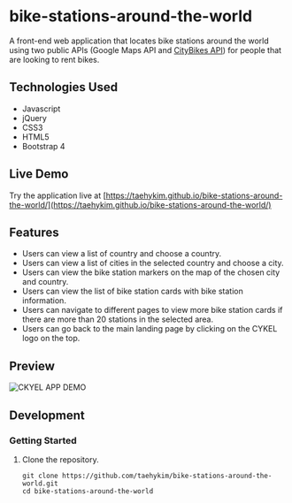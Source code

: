 # bike-stations-around-the-world
A front-end web application that locates bike stations around the world using two public APIs (Google Maps API and [CityBikes API](https://citybik.es)) for people that are looking to rent bikes.


## Technologies Used

- Javascript
- jQuery
- CSS3
- HTML5
- Bootstrap 4

## Live Demo

Try the application live at [https://taehykim.github.io/bike-stations-around-the-world/](https://taehykim.github.io/bike-stations-around-the-world/)

## Features

- Users can view a list of country and choose a country.
- Users can view a list of cities in the selected country and choose a city.
- Users can view the bike station markers on the map of the chosen city and country.
- Users can view the list of bike station cards with bike station information.
- Users can navigate to different pages to view more bike station cards if there are more than 20 stations in the selected area.
- Users can go back to the main landing page by clicking on the CYKEL logo on the top.

## Preview

![CKYEL APP DEMO](assets/cykel-demo.gif)

## Development

### Getting Started

1. Clone the repository.

    ```shell
    git clone https://github.com/taehykim/bike-stations-around-the-world.git
    cd bike-stations-around-the-world
    ```
